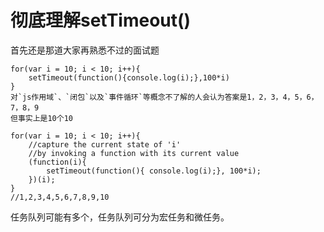 # 彻底理解setTimeout()

首先还是那道大家再熟悉不过的面试题
```
for(var i = 10; i < 10; i++){
	setTimeout(function(){console.log(i);},100*i)
}
对`js作用域`、`闭包`以及`事件循环`等概念不了解的人会认为答案是1，2，3，4，5，6，7，8，9  
但事实上是10个10  
```


```
for(var i = 10; i < 10; i++){
	//capture the current state of 'i'
	//by invoking a function with its current value
	(function(i){
		setTimeout(function(){ console.log(i);}, 100*i);
	})(i);
}
//1,2,3,4,5,6,7,8,9,10
```
任务队列可能有多个，任务队列可分为宏任务和微任务。


